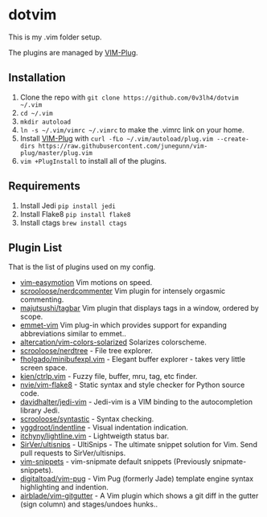 # dotvim

This is my .vim folder setup.

The plugins are managed by [VIM-Plug](https://github.com/junegunn/vim-plug).

## Installation

1. Clone the repo with `git clone https://github.com/0v3lh4/dotvim ~/.vim`
2. `cd ~/.vim`
3. `mkdir autoload`
4. `ln -s ~/.vim/vimrc ~/.vimrc` to make the .vimrc link on your home.
5. Install [VIM-Plug](https://github.com/junegunn/vim-plug) with `curl -fLo ~/.vim/autoload/plug.vim --create-dirs https://raw.githubusercontent.com/junegunn/vim-plug/master/plug.vim`
6. `vim +PlugInstall` to install all of the plugins.

## Requirements
1. Install Jedi `pip install jedi`
2. Install Flake8 `pip install flake8`
3. Install ctags `brew install ctags`

## Plugin List

That is the list of plugins used on my config.

* [vim-easymotion](https://github.com/easymotion/vim-easymotion) Vim motions on speed.
* [scrooloose/nerdcommenter](https://github.com/scrooloose/nerdcommenter) Vim plugin for intensely orgasmic commenting.
* [majutsushi/tagbar](https://github.com/majutsushi/tagbar) Vim plugin that displays tags in a window, ordered by scope.
* [emmet-vim](https://github.com/mattn/emmet-vim) Vim plug-in which provides support for expanding abbreviations similar to emmet..
* [altercation/vim-colors-solarized](https://github.com/altercation/vim-colors-solarized) Solarizes colorscheme.
* [scrooloose/nerdtree](https://github.com/scrooloose/nerdtree) - File tree explorer.
* [fholgado/minibufexpl.vim](https://github.com/fholgado/minibufexpl.vim) - Elegant buffer explorer - takes very little screen space.
* [kien/ctrlp.vim](https://github.com/kien/ctrlp.vim) - Fuzzy file, buffer, mru, tag, etc finder.
* [nvie/vim-flake8](https://github.com/nvie/vim-flake8) - Static syntax and style checker for Python source code.
* [davidhalter/jedi-vim](https://github.com/davidhalter/jedi-vim) - Jedi-vim is a VIM binding to the autocompletion library Jedi.
* [scrooloose/syntastic](https://github.com/scrooloose/syntastic) - Syntax checking.
* [yggdroot/indentline](https://github.com/yggdroot/indentline) - Visual indentation indication.
* [itchyny/lightline.vim](https://github.com/itchyny/lightline.vim) - Lightweigth status bar.
* [SirVer/ultisnips](https://github.com/tpope/SirVer/ultisnips) - UltiSnips - The ultimate snippet solution for Vim. Send pull requests to SirVer/ultisnips.
* [vim-snippets](https://github.com/tpope/vim-snippets) - vim-snipmate default snippets (Previously snipmate-snippets).
* [digitaltoad/vim-pug](https://github.com/digitaltoad/vim-pug) - Vim Pug (formerly Jade) template engine syntax highlighting and indention.
* [airblade/vim-gitgutter](https://github.com/airblade/vim-gitgutter) - A Vim plugin which shows a git diff in the gutter (sign column) and stages/undoes hunks..
